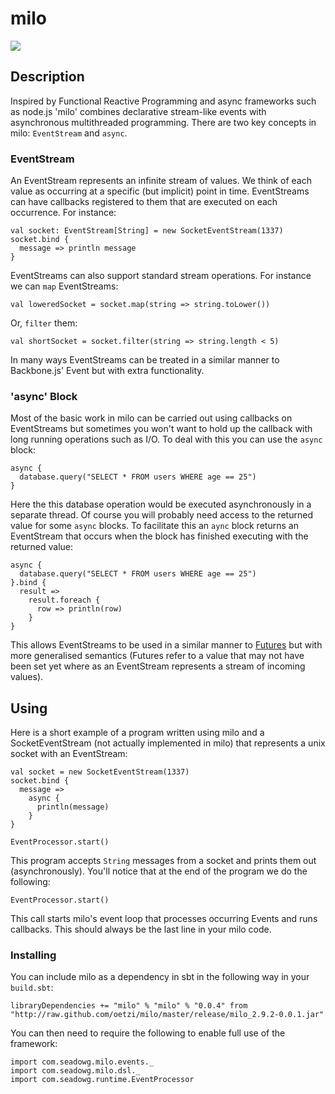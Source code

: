 # milo

![](http://f.cl.ly/items/2u1n1c2A3S1e1r2X0R2n/pusher3.jpg)

## Description

Inspired by Functional Reactive Programming and async frameworks such as node.js 'milo' combines declarative stream-like
events with asynchronous multithreaded programming. There are two key concepts in milo: `EventStream` and `async`.

### EventStream

An EventStream represents an infinite stream of values. We think of each value as occurring at a specific (but implicit) point in time.
EventStreams can have callbacks registered to them that are executed on each occurrence. For instance:

    val socket: EventStream[String] = new SocketEventStream(1337)
    socket.bind {
      message => println message
    }
    
EventStreams can also support standard stream operations. For instance we can `map` EventStreams:

    val loweredSocket = socket.map(string => string.toLower())
    
Or, `filter` them:
    
    val shortSocket = socket.filter(string => string.length < 5)
    
In many ways EventStreams can be treated in a similar manner to Backbone.js' Event but with extra functionality.

### 'async' Block

Most of the basic work in milo can be carried out using callbacks on EventStreams but sometimes you won't want to hold up
the callback with long running operations such as I/O. To deal with this you can use the `async` block:

    async {
      database.query("SELECT * FROM users WHERE age == 25")
    }
    
Here the this database operation would be executed asynchronously in a separate thread. Of course you will probably need access to the
returned value for some `async` blocks. To facilitate this an `aync` block returns an EventStream that occurs when the block has finished
executing with the returned value:

    async {
      database.query("SELECT * FROM users WHERE age == 25")
    }.bind {
      result => 
        result.foreach {
          row => println(row)
        }
    }
    
This allows EventStreams to be used in a similar manner to [Futures](http://docs.scala-lang.org/sips/pending/futures-promises.html)
but with more generalised semantics (Futures refer to a value that may not have been set yet where as an EventStream represents a 
stream of incoming values).
    
## Using

Here is a short example of a program written using milo and a SocketEventStream (not actually implemented in milo) that represents a unix socket
with an EventStream:

    val socket = new SocketEventStream(1337)
    socket.bind {
      message =>
        async {
          println(message)
        }
    }
    
    EventProcessor.start()
    
This program accepts `String` messages from a socket and prints them out (asynchronously). You'll notice that at the end of the program we do the following:

    EventProcessor.start()
    
This call starts milo's event loop that processes occurring Events and runs callbacks. This should always be the last line in your milo code.

### Installing

You can include milo as a dependency in sbt in the following way in your `build.sbt`:

    libraryDependencies += "milo" % "milo" % "0.0.4" from "http://raw.github.com/oetzi/milo/master/release/milo_2.9.2-0.0.1.jar"
    
You can then need to require the following to enable full use of the framework:

    import com.seadowg.milo.events._
    import com.seadowg.milo.dsl._
    import com.seadowg.runtime.EventProcessor